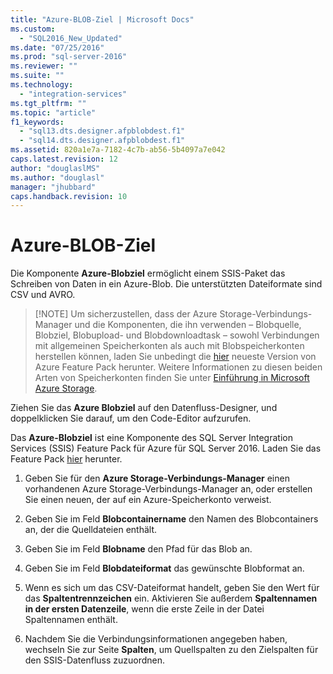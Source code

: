```yaml
---
title: "Azure-BLOB-Ziel | Microsoft Docs"
ms.custom: 
  - "SQL2016_New_Updated"
ms.date: "07/25/2016"
ms.prod: "sql-server-2016"
ms.reviewer: ""
ms.suite: ""
ms.technology: 
  - "integration-services"
ms.tgt_pltfrm: ""
ms.topic: "article"
f1_keywords: 
  - "sql13.dts.designer.afpblobdest.f1"
  - "sql14.dts.designer.afpblobdest.f1"
ms.assetid: 820a1e7a-7182-4c7b-ab56-5b4097a7e042
caps.latest.revision: 12
author: "douglaslMS"
ms.author: "douglasl"
manager: "jhubbard"
caps.handback.revision: 10
---
```

# Azure-BLOB-Ziel
  Die Komponente **Azure-Blobziel** ermöglicht einem SSIS-Paket das Schreiben von Daten in ein Azure-Blob. Die unterstützten Dateiformate sind CSV und AVRO. 
  
>   [!NOTE] Um sicherzustellen, dass der Azure Storage-Verbindungs-Manager und die Komponenten, die ihn verwenden – Blobquelle, Blobziel, Blobupload- und Blobdownloadtask – sowohl Verbindungen mit allgemeinen Speicherkonten als auch mit Blobspeicherkonten herstellen können, laden Sie unbedingt die [hier](https://www.microsoft.com/download/details.aspx?id=49492) neueste Version von Azure Feature Pack herunter. Weitere Informationen zu diesen beiden Arten von Speicherkonten finden Sie unter [Einführung in Microsoft Azure Storage](https://azure.microsoft.com/en-us/documentation/articles/storage-introduction/#general-purpose-storage-accounts).
  
 Ziehen Sie das **Azure Blobziel** auf den Datenfluss-Designer, und doppelklicken Sie darauf, um den Code-Editor aufzurufen.  
  
 Das **Azure-Blobziel** ist eine Komponente des SQL Server Integration Services (SSIS) Feature Pack für Azure für SQL Server 2016. Laden Sie das Feature Pack [hier](http://go.microsoft.com/fwlink/?LinkID=626967) herunter.  
  
1.  Geben Sie für den **Azure Storage-Verbindungs-Manager** einen vorhandenen Azure Storage-Verbindungs-Manager an, oder erstellen Sie einen neuen, der auf ein Azure-Speicherkonto verweist.  
  
2.  Geben Sie im Feld **Blobcontainername** den Namen des Blobcontainers an, der die Quelldateien enthält.  
  
3.  Geben Sie im Feld **Blobname** den Pfad für das Blob an.  
  
4.  Geben Sie im Feld **Blobdateiformat** das gewünschte Blobformat an.  
  
5.  Wenn es sich um das CSV-Dateiformat handelt, geben Sie den Wert für das **Spaltentrennzeichen** ein. Aktivieren Sie außerdem **Spaltennamen in der ersten Datenzeile**, wenn die erste Zeile in der Datei Spaltennamen enthält.  
  
6.  Nachdem Sie die Verbindungsinformationen angegeben haben, wechseln Sie zur Seite **Spalten**, um Quellspalten zu den Zielspalten für den SSIS-Datenfluss zuzuordnen.  
  
  